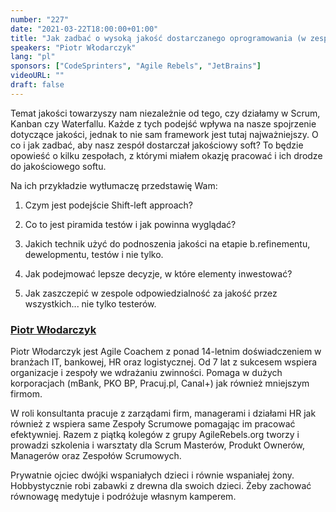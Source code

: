 ```yaml
---
number: "227"
date: "2021-03-22T18:00:00+01:00"
title: "Jak zadbać o wysoką jakość dostarczanego oprogramowania (w zespole Scrumowym i nie tylko)?"
speakers: "Piotr Włodarczyk"
lang: "pl"
sponsors: ["CodeSprinters", "Agile Rebels", "JetBrains"]
videoURL: ""
draft: false
---
```


Temat jakości towarzyszy nam niezależnie od tego, czy działamy w Scrum, Kanban czy Waterfallu. Każde z tych podejść wpływa na nasze spojrzenie dotyczące jakości, jednak to nie sam framework jest tutaj najważniejszy. O co i jak zadbać, aby nasz zespół dostarczał jakościowy soft? To będzie opowieść o kilku zespołach, z którymi miałem okazję pracować i ich drodze do jakościowego softu.

Na ich przykładzie wytłumaczę przedstawię Wam:

1. Czym jest podejście Shift-left approach?

2. Co to jest piramida testów i jak powinna wyglądać?

3. Jakich technik użyć do podnoszenia jakości na etapie b.refinementu, dewelopmentu, testów i nie tylko.

4. Jak podejmować lepsze decyzje, w które elementy inwestować?

5. Jak zaszczepić w zespole odpowiedzialność za jakość przez wszystkich... nie tylko testerów.

###  <a href="https://www.linkedin.com/in/pwlodarczyk/" target="_blank">Piotr Włodarczyk</a>

Piotr Włodarczyk jest Agile Coachem z ponad 14-letnim doświadczeniem w branżach IT, bankowej, HR oraz logistycznej. Od 7 lat z sukcesem wspiera organizacje i zespoły we wdrażaniu zwinności. Pomaga w dużych korporacjach (mBank, PKO BP, Pracuj.pl, Canal+) jak również mniejszym firmom.

W roli konsultanta pracuje z zarządami firm, managerami i działami HR jak również z wspiera same Zespoły Scrumowe pomagając im pracować efektywniej. Razem z piątką kolegów z grupy AgileRebels.org tworzy i prowadzi szkolenia i warsztaty dla Scrum Masterów,
Produkt Ownerów, Managerów oraz Zespołów Scrumowych.

Prywatnie ojciec dwójki wspaniałych dzieci i równie wspaniałej żony. Hobbystycznie robi zabawki z drewna dla swoich dzieci. Żeby zachować równowagę medytuje i podróżuje własnym kamperem.
